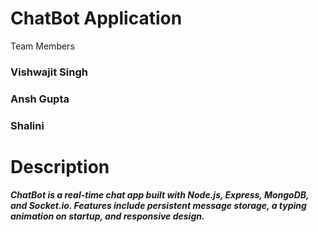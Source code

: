 # ChatBot Application

Team Members
### Vishwajit Singh
### Ansh Gupta
### Shalini

# Description
***ChatBot is a real-time chat app built with Node.js, Express, MongoDB, and Socket.io. Features include persistent message storage, a typing animation on startup, and responsive design.***

